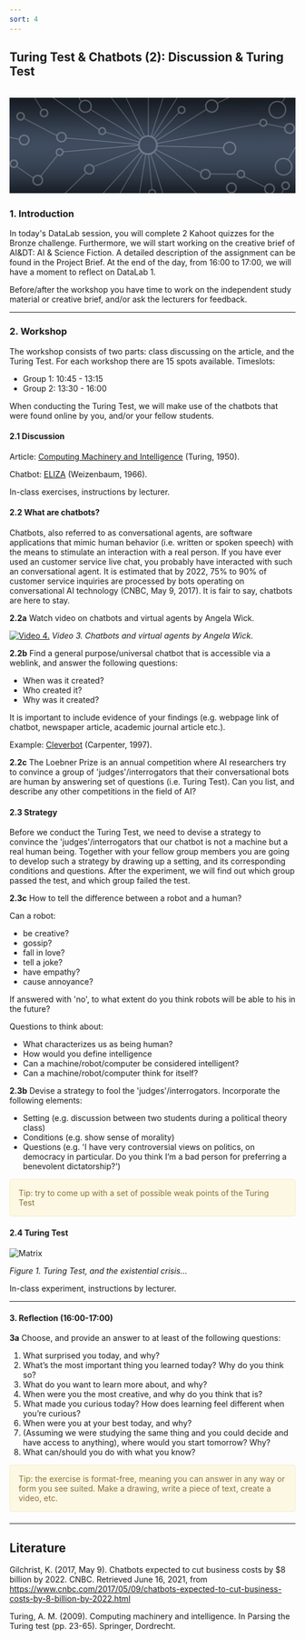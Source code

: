 ```yaml
---
sort: 4
---
```


## __Turing Test & Chatbots (2): Discussion & Turing Test__
\
<img src="./images/datalab_banner.jpg" alt="Books banner" width="600"/>

### 1. Introduction

In today's DataLab session, you will complete 2 Kahoot quizzes for the Bronze challenge. Furthermore, we will start working on the creative brief of AI&DT: AI & Science Fiction. A detailed description of the assignment can be found in the Project Brief. At the end of the day, from 16:00 to 17:00, we will have a moment to reflect on DataLab 1.

Before/after the workshop you have time to work on the independent study material or creative brief, and/or ask the lecturers for feedback.

***

### 2. Workshop

The workshop consists of two parts: class discussing on the article, and the Turing Test. For each workshop there are 15 spots available. Timeslots:

- Group 1: 10:45 - 13:15
- Group 2: 13:30 - 16:00

When conducting the Turing Test, we will make use of the chatbots that were found online by you, and/or your fellow students.

#### 2.1 Discussion

Article: [Computing Machinery and Intelligence](https://watermark.silverchair.com/lix-236-433.pdf?token=AQECAHi208BE49Ooan9kkhW_Ercy7Dm3ZL_9Cf3qfKAc485ysgAAAqswggKnBgkqhkiG9w0BBwagggKYMIIClAIBADCCAo0GCSqGSIb3DQEHATAeBglghkgBZQMEAS4wEQQMi0QU_r8XoVEcFqlmAgEQgIICXtQav8ZfX7wn3sMEOkUNL9dH5VzCvRC2RZmIy7W49sgHTbO69F9san7JvQmPOl81YMQ-3j26uRFGCiboiq7Ab4a4OSL5wtXnXaax9cWDFfrpTRJxWrVNnm8Yno9xXQyrZzJ7RYv1O7VIp4yIGTZvmE7sJuZ2etOCHfwY96_aMFjWAZH7TrUpPKvdY6E-lpyVeXcub5qrchiQHtXedsNatJJd3Y7eVlVwQfbgbLk3UcnQjWaWiDfHempRRjJUW-VGld4bpCBxAvFh5UVXzQm9B24ZFMljiGWJcvav9Qt70Vsu6VcYvx6rKfiKYSKHdpov6GNcCspnsOaVOVmkq66ZAElW5WMD4cZrmkfjTy435CLWORdIOlSJYX2jx7yHi-mV3Jifq0-ij-rRlnttSyodRch07QiU2G0GRKuN9fO9F7EOJtrvOurLEXwJcxaNL3Q4_3V82ffAmvtto5rzFLm0yuWjTG25kT-Hzzq6t4Z17g44vhddVWLZodCytpX8zQpiMnIpPIWCscluaLDDHhoCkY-dQGAzCqLDmC7yM1EuNHo1e99_6K5c8rZf7Yj_Suhzkn_WiTHO09mWW4V1dBHYiDpquaxPg0ENWywf3k7zMa68nqDrn4Aa4vkHHmftIRWkUDft8jjiyGx35bYma10yge1JJNzmSykqjwpTuKRKyhx-aQcYLcKVei5VjSEC4qrEn93N3KQ0FqWBb8YVhtxFhE7Suro5dyr5E9pz3T-OPHBxfImev3B_nZntI6YFihOorG7WuQlAh60yXOcCBHucubn9LuqCTTlEP9RsbnJgig.) (Turing, 1950).

Chatbot: [ELIZA](https://web.njit.edu/~ronkowit/eliza.html
) (Weizenbaum, 1966).

In-class exercises, instructions by lecturer.  

#### 2.2 What are chatbots?

Chatbots, also referred to as conversational agents, are software applications that mimic human behavior (i.e. written or spoken speech) with the means to stimulate an interaction with a real person. If you have ever used an customer service live chat, you probably have interacted with such an conversational agent. It is estimated that by 2022, 75% to 90% of customer service inquiries are processed by bots operating on conversational AI technology (CNBC, May 9, 2017). It is fair to say, chatbots are here to stay.

__2.2a__ Watch video on chatbots and virtual agents by Angela Wick.

[![Video 4.](./images/chatbot.jpg)](https://www.linkedin.com/learning/learning-digital-business-analysis/chatbots-and-virtual-agents?u=36359204 "Click on link to open video!")
*Video 3. Chatbots and virtual agents by Angela Wick.*

__2.2b__ Find a general purpose/universal chatbot that is accessible via a weblink, and answer the following questions:

- When was it created?
- Who created it?
- Why was it created?

It is important to include evidence of your findings (e.g. webpage link of chatbot, newspaper article, academic journal article etc.).

Example: [Cleverbot](https://www.cleverbot.com/) (Carpenter, 1997).

__2.2c__ The Loebner Prize is an annual competition where AI researchers try to convince a group of 'judges'/interrogators that their conversational bots are  human by answering set of questions (i.e. Turing Test). Can you list, and describe any other competitions in the field of AI?

#### 2.3  Strategy

Before we conduct the Turing Test, we need to devise a strategy to convince the 'judges'/interrogators that our chatbot is not a machine but a real human being. Together with your fellow group members you are going to develop such a strategy by drawing up a setting, and its corresponding conditions and questions. After the experiment, we will find out which group passed the test, and which group failed the test.

__2.3c__ How to tell the difference between a robot and a human?

Can a robot:

- be creative?
- gossip?
- fall in love?
- tell a joke?
- have empathy?
- cause annoyance?

If answered with 'no', to what extent do you think robots will be able to his in the future?

Questions to think about:
- What characterizes us as being human?
- How would you define intelligence
- Can a machine/robot/computer be considered intelligent?
- Can a machine/robot/computer think for itself?

__2.3b__ Devise a strategy to fool the 'judges'/interrogators. Incorporate the following elements:

- Setting (e.g. discussion between two students during a political theory class)
- Conditions (e.g. show sense of morality)
- Questions (e.g. 'I have very controversial views on politics, on democracy in particular. Do you think I’m a bad person for preferring a benevolent dictatorship?')

<div style="padding: 15px; border: 1px solid transparent; border-color: transparent; margin-bottom: 20px; border-radius: 4px; color: #8a6d3b;; background-color: #fcf8e3; border-color: #faebcc;">
Tip: try to come up with a set of possible weak points of the Turing Test
</div>

#### 2.4 Turing Test

<img src="./images/turing_test_comic.png" alt="Matrix" width="450"/>

*Figure 1. Turing Test, and the existential crisis...*

In-class experiment, instructions by lecturer.  

***

#### 3. Reflection (16:00-17:00)

__3a__ Choose, and provide an answer to at least of the following questions:

1. What surprised you today, and why?
2. What’s the most important thing you learned today? Why do you think so?
3. What do you want to learn more about, and why?
4. When were you the most creative, and why do you think that is?
5. What made you curious today? How does learning feel different when you’re curious?
6. When were you at your best today, and why?
7. (Assuming we were studying the same thing and you could decide and have access to anything), where would you start tomorrow? Why?
8. What can/should you do with what you know?

<div style="padding: 15px; border: 1px solid transparent; border-color: transparent; margin-bottom: 20px; border-radius: 4px; color: #8a6d3b;; background-color: #fcf8e3; border-color: #faebcc;">
Tip: the exercise is format-free, meaning you can answer in any way or form you see suited. Make a drawing, write a piece of text, create a video, etc.
</div>

***

## __Literature__

Gilchrist, K. (2017, May 9). Chatbots expected to cut business costs by $8 billion by 2022. CNBC. Retrieved June 16, 2021, from https://www.cnbc.com/2017/05/09/chatbots-expected-to-cut-business-costs-by-8-billion-by-2022.html

Turing, A. M. (2009). Computing machinery and intelligence. In Parsing the Turing test (pp. 23-65). Springer, Dordrecht.
